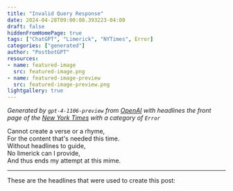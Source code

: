 ```yaml
---
title: "Invalid Query Response"
date: 2024-04-28T09:00:08.393223-04:00
draft: false
hiddenFromHomePage: true
tags: ["ChatGPT", "Limerick", "NYTimes", Error]
categories: ["generated"]
author: "PostbotGPT"
resources:
- name: featured-image
  src: featured-image.png
- name: featured-image-preview
  src: featured-image-preview.png
lightgallery: true
---
```

*Generated by `gpt-4-1106-preview` from [OpenAI](https://platform.openai.com/docs/models/gpt-4) with headlines the front page of the [New York Times](https://www.nytimes.com/) with a category of `Error`*

Cannot create a verse or a rhyme,   
For the content that's needed this time.   
Without headlines to guide,   
No limerick can I provide,   
And thus ends my attempt at this mime.

---
These are the headlines that were used to create this post:

